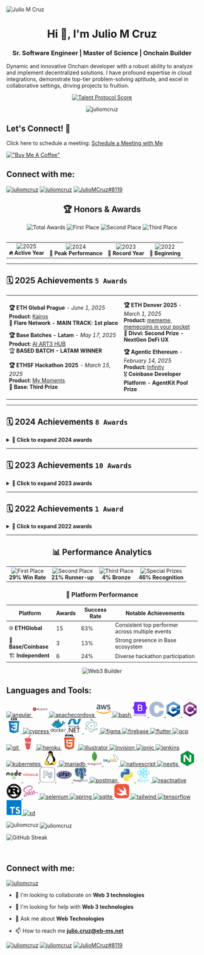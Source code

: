 <p dir="auto">
<img src="/assets/ETHWall.jpeg" alt="Julio M Cruz" style="max-width: 100%;">
</p>


<h1 align="center">Hi 👋, I'm Julio M Cruz</h1>
<h3 align="center">Sr. Software Engineer | Master of Science | Onchain Builder</h3>

<p>Dynamic and innovative Onchain developer with a robust ability to analyze and implement decentralized solutions. I have profound expertise in cloud integrations, demonstrate top-tier problem-solving aptitude, and excel in collaborative settings, driving projects to fruition.</p>

<div align="center" style="margin: 0.5rem 0;">
  <a href="https://app.talentprotocol.com/4e9db003-da84-466e-a951-c4c8973dfda9" target="_blank" rel="noopener noreferrer">
    <img src="https://talent-protocol-widget.vercel.app/widget/0xc2564e41B7F5Cb66d2d99466450CfebcE9e8228f" alt="Talent Protocol Score" />
  </a>
</div>

<p align="center"> <img src="https://komarev.com/ghpvc/?username=juliomcruz&label=Profile%20views&color=0e75b6&style=flat" alt="juliomcruz" /> </p>

## Let's Connect! 📅
Click here to schedule a meeting: [Schedule a Meeting with Me](https://calendly.com/JulioMCruz)

[!["Buy Me A Coffee"](https://www.buymeacoffee.com/assets/img/custom_images/orange_img.png)](https://www.buymeacoffee.com/JulioMCruz)

<h2 align="left">Connect with me:</h2>
<p align="left">
<a href="https://twitter.com/juliomcruz" target="blank"><img align="center" src="https://raw.githubusercontent.com/rahuldkjain/github-profile-readme-generator/master/src/images/icons/Social/twitter.svg" alt="juliomcruz" height="30" width="40" /></a>
<a href="https://linkedin.com/in/juliomcruz" target="blank"><img align="center" src="https://raw.githubusercontent.com/rahuldkjain/github-profile-readme-generator/master/src/images/icons/Social/linked-in-alt.svg" alt="juliomcruz" height="30" width="40" /></a>
<a href="https://discord.gg/JulioMCruz#8119" target="blank"><img align="center" src="https://raw.githubusercontent.com/rahuldkjain/github-profile-readme-generator/master/src/images/icons/Social/discord.svg" alt="JulioMCruz#8119" height="30" width="40" /></a>
</p>

<h2 align="center">🏆 Honors & Awards</h2>

<div align="center">
  <img src="https://img.shields.io/badge/Total%20Awards-24-gold?style=for-the-badge&logo=trophy&logoColor=white" alt="Total Awards"/>
  <img src="https://img.shields.io/badge/First%20Place-7-brightgreen?style=for-the-badge&logo=medal&logoColor=white" alt="First Place"/>
  <img src="https://img.shields.io/badge/Second%20Place-5-blue?style=for-the-badge&logo=medal&logoColor=white" alt="Second Place"/>
  <img src="https://img.shields.io/badge/Third%20Place-1-orange?style=for-the-badge&logo=medal&logoColor=white" alt="Third Place"/>
</div>

<br/>

<div align="center">
  <table>
    <tr>
      <td align="center">
        <img src="https://img.shields.io/badge/2025-5%20Awards-ff6b6b?style=flat-square&logo=calendar" alt="2025"/>
        <br/>
        <strong>🔥 Active Year</strong>
      </td>
      <td align="center">
        <img src="https://img.shields.io/badge/2024-8%20Awards-4ecdc4?style=flat-square&logo=calendar" alt="2024"/>
        <br/>
        <strong>🚀 Peak Performance</strong>
      </td>
      <td align="center">
        <img src="https://img.shields.io/badge/2023-10%20Awards-45b7d1?style=flat-square&logo=calendar" alt="2023"/>
        <br/>
        <strong>🌟 Record Year</strong>
      </td>
      <td align="center">
        <img src="https://img.shields.io/badge/2022-1%20Award-96ceb4?style=flat-square&logo=calendar" alt="2022"/>
        <br/>
        <strong>🌱 Beginning</strong>
      </td>
    </tr>
  </table>
</div>

---

## 🗓️ **2025 Achievements** `5 Awards`

<table>
<tr>
<td width="60%">

**🏆 ETH Global Prague** - *June 1, 2025*  
**Product:** [Kairos](https://ethglobal.com/showcase/kairos-75wyr)  
🥇 **Flare Network - MAIN TRACK: 1st place**

**🏆 Base Batches - Latam** - *May 17, 2025*  
**Product:** [AI ART3 HUB](https://devfolio.co/projects/nounish-agent-ai-para-artistas-que-quieren-entrar-a-web-sin-friccion-4dc4)  
🏆 **BASED BATCH - LATAM WINNER**

**🏆 ETHSF Hackathon 2025** - *March 15, 2025*  
**Product:** [My Moments](https://devfolio.co/projects/moments-7202)  
🥉 **Base: Third Prize**

</td>
<td width="40%">

**🏆 ETH Denver 2025** - *March 1, 2025*  
**Product:** [mememe, memecoins in your pocket](https://devfolio.co/projects/mememe-memecoins-in-your-pocket-71e7)  
🥈 **Divvi: Second Prize - NextGen DeFi UX**

**🏆 Agentic Ethereum** - *February 14, 2025*  
**Product:** [Infinity](https://ethglobal.com/)  
🎖️ **Coinbase Developer Platform - AgentKit Pool Prize**

</td>
</tr>
</table>

---

## 🗓️ **2024 Achievements** `8 Awards`

<details>
<summary><strong>🔽 Click to expand 2024 awards</strong></summary>

<table>
<tr>
<td width="50%">

**🏆 ETH Global Bangkok** - *November 17, 2024*  
**Product:** [FlashFi](https://ethglobal.com/showcase/flashfi-g27p4)  
🥈 **Celo - Best Open-Source Tool Built on Celo L2: 2nd place**  
🥈 **LayerZero - Best Omnichain Solution: 2nd place**  
🏆 **Rootstock - Best DeFi dApp on Rootstock**  
🎖️ **Blockscout - Blockscout Explorer Big Pool Prize**

**🏆 Base Around The World - Latin America** - *October 30, 2024*  
**Product:** [CrediTalent](https://devfolio.co/projects/credittalent-42f6)  
🏆 **BASED LATAM WINNER**

**🏆 ETH Global San Francisco** - *October 20, 2024*  
**Product:** [Aurum](https://ethglobal.com/showcase/aurum-7ry36)  
🥇 **Chronicle Protocol - Best Integration: 1st place**  
🏆 **Unlimit - Crypto Checkouts**

**🏆 Permissionless III** - *October 10, 2024*  
**Product:** [M5pire](https://app.buidlbox.io/projects/m5pire?path=projects%2Fm5pire)  
🏆 **Rootstock - Build an EVM dApp on Bitcoin using Rootstock**

</td>
<td width="50%">

**🏆 Superhack 2024** - *August 16, 2024*  
**Product:** [XocPay](https://ethglobal.com/showcase/xocpay-uji2b)  
🎖️ **Worldcoin - Pool Prize**

**🏆 ETH Global Brussels** - *July 14, 2024*  
**Product:** [n/acc](https://ethglobal.com/showcase/n-acc-fa1kp)  
🥇 **Chronicle Protocol - DeFi Track: First Place**  
🏆 **Polygon - Best ZK dApp**

**🏆 ETH Global London** - *March 17, 2024*  
**Product:** [Zycket](https://ethglobal.com/showcase/zycket-hxc9f)  
🎖️ **Chiliz - Pool Prize**  
🎖️ **Arbitrum - Qualifying Arbitrum**

**🏆 LFGHO** - *January 24, 2024*  
**Product:** [Streamline](https://ethglobal.com/showcase/streamline-40r8i)  
🎖️ **Family - Pool Prize**

</td>
</tr>
</table>

</details>

---

## 🗓️ **2023 Achievements** `10 Awards`

<details>
<summary><strong>🔽 Click to expand 2023 awards</strong></summary>

<table>
<tr>
<td width="50%">

**🏆 Algorand Build-a-Bull Hackathon** - *November 19, 2023*  
**Product:** [LuxFlo](https://dorahacks.io/buidl/8021)  
🏅 **Consumer Track - Top 5**

**🏆 ETH Miami** - *October 29, 2023*  
**Product:** [HobbyFlo](https://dorahacks.io/buidl/7822)  
🥇 **Propy - 1st Place - Real World Assets**  
🥈 **Celo - 2nd Place - ReFi Track**

**🏆 ETHOnline 2023** - *October 27, 2023*  
**Product:** [Kindred Protocol](https://ethglobal.com/showcase/kindred-0khmr)  
🏆 **Scroll - Best Use**  
🎖️ **Scroll - Pool Prize**

**🏆 ETHGlobal New York** - *September 24, 2023*  
**Product:** [TeachAI](https://ethglobal.com/showcase/teachai-pkr1z)  
🏆 **Cartesi - Best MVP**  
🏆 **The Graph - Best New Subgraph/Substream**

**🏆 ETH Chicago Hackathon** - *September 17, 2023*  
**Product:** [ChiCare](https://taikai.network/ethchicago/hackathons/ETHChicagoHackathon2023/projects/clmnjpnvf058ktn016yi81dha/idea)  
🏆 **ETHChi for Good**  
🏆 **API3**

</td>
<td width="50%">

**🏆 Super Hack** - *August 13, 2023*  
**Product:** [Passport Global](https://ethglobal.com/showcase/passportglobal-jptoi)  
🎖️ **Mode - Prize Pool**

**🏆 ETHGlobal Waterloo** - *June 25, 2023*  
**Product:** [User Proof Membership](https://ethglobal.com/showcase/user-proof-membership-jvwx3)  
🏆 **Sismo - Best Technical WOW Factor**  
🎖️ **Polygon - Pool Prize**

**🏆 Miami Buildhaton** - *April 2, 2023*  
**Product:** [ETHMiami.xyz](https://devpost.com/software/ethmiami-xyz-ov0icb)  
🏆 **OWL Protocol Bounties**

</td>
</tr>
</table>

</details>

---

## 🗓️ **2022 Achievements** `1 Award`

<details>
<summary><strong>🔽 Click to expand 2022 awards</strong></summary>

**🏆 Hack FEVM** - *November 26, 2022*  
**Product:** [CredLancer](https://ethglobal.com/showcase/credlancer-credentialed-freelancer-protocol-znzpf)  
🏅 **HackFEVM Finalist**

</details>

---

<div align="center">

## 📊 **Performance Analytics**

<table>
<tr>
<td align="center">
<img src="https://img.shields.io/badge/🥇%20First%20Place-7%20Awards-gold?style=for-the-badge" alt="First Place"/>
<br/>
<strong>29% Win Rate</strong>
</td>
<td align="center">
<img src="https://img.shields.io/badge/🥈%20Second%20Place-5%20Awards-silver?style=for-the-badge" alt="Second Place"/>
<br/>
<strong>21% Runner-up</strong>
</td>
<td align="center">
<img src="https://img.shields.io/badge/🥉%20Third%20Place-1%20Award-cd7f32?style=for-the-badge" alt="Third Place"/>
<br/>
<strong>4% Bronze</strong>
</td>
<td align="center">
<img src="https://img.shields.io/badge/🎖️%20Special%20Prizes-11%20Awards-purple?style=for-the-badge" alt="Special Prizes"/>
<br/>
<strong>46% Recognition</strong>
</td>
</tr>
</table>

### 🌟 **Platform Performance**

| Platform | Awards | Success Rate | Notable Achievements |
|----------|--------|--------------|---------------------|
| 🌐 **ETHGlobal** | 15 | 63% | Consistent top performer across multiple events |
| 🔵 **Base/Coinbase** | 3 | 13% | Strong presence in Base ecosystem |
| 🏗️ **Independent** | 6 | 24% | Diverse hackathon participation |

<img src="https://img.shields.io/badge/Building%20the%20future%20of%20Web3-one%20hackathon%20at%20a%20time-blueviolet?style=for-the-badge&logo=ethereum&logoColor=white" alt="Web3 Builder"/>

</div>

<h2 align="left">Languages and Tools:</h2>

<p align="left"> <a href="https://angular.io" target="_blank" rel="noreferrer"> <img src="https://angular.io/assets/images/logos/angular/angular.svg" alt="angular" width="40" height="40"/> </a> <a href="https://angular.io" target="_blank" rel="noreferrer"> <img src="https://raw.githubusercontent.com/devicons/devicon/master/icons/angularjs/angularjs-original-wordmark.svg" alt="angularjs" width="40" height="40"/> </a> <a href="https://cordova.apache.org/" target="_blank" rel="noreferrer"> <img src="https://www.vectorlogo.zone/logos/apache_cordova/apache_cordova-icon.svg" alt="apachecordova" width="40" height="40"/> </a> <a href="https://aws.amazon.com" target="_blank" rel="noreferrer"> <img src="https://raw.githubusercontent.com/devicons/devicon/master/icons/amazonwebservices/amazonwebservices-original-wordmark.svg" alt="aws" width="40" height="40"/> </a> <a href="https://www.gnu.org/software/bash/" target="_blank" rel="noreferrer"> <img src="https://www.vectorlogo.zone/logos/gnu_bash/gnu_bash-icon.svg" alt="bash" width="40" height="40"/> </a> <a href="https://getbootstrap.com" target="_blank" rel="noreferrer"> <img src="https://raw.githubusercontent.com/devicons/devicon/master/icons/bootstrap/bootstrap-plain-wordmark.svg" alt="bootstrap" width="40" height="40"/> </a> <a href="https://www.cprogramming.com/" target="_blank" rel="noreferrer"> <img src="https://raw.githubusercontent.com/devicons/devicon/master/icons/c/c-original.svg" alt="c" width="40" height="40"/> </a> <a href="https://www.w3schools.com/cpp/" target="_blank" rel="noreferrer"> <img src="https://raw.githubusercontent.com/devicons/devicon/master/icons/cplusplus/cplusplus-original.svg" alt="cplusplus" width="40" height="40"/> </a> <a href="https://www.w3schools.com/cs/" target="_blank" rel="noreferrer"> <img src="https://raw.githubusercontent.com/devicons/devicon/master/icons/csharp/csharp-original.svg" alt="csharp" width="40" height="40"/> </a> <a href="https://www.w3schools.com/css/" target="_blank" rel="noreferrer"> <img src="https://raw.githubusercontent.com/devicons/devicon/master/icons/css3/css3-original-wordmark.svg" alt="css3" width="40" height="40"/> </a> <a href="https://www.cypress.io" target="_blank" rel="noreferrer"> <img src="https://raw.githubusercontent.com/simple-icons/simple-icons/6e46ec1fc23b60c8fd0d2f2ff46db82e16dbd75f/icons/cypress.svg" alt="cypress" width="40" height="40"/> </a> <a href="https://www.docker.com/" target="_blank" rel="noreferrer"> <img src="https://raw.githubusercontent.com/devicons/devicon/master/icons/docker/docker-original-wordmark.svg" alt="docker" width="40" height="40"/> </a> <a href="https://dotnet.microsoft.com/" target="_blank" rel="noreferrer"> <img src="https://raw.githubusercontent.com/devicons/devicon/master/icons/dot-net/dot-net-original-wordmark.svg" alt="dotnet" width="40" height="40"/> </a> <a href="https://www.electronjs.org" target="_blank" rel="noreferrer"> <img src="https://raw.githubusercontent.com/devicons/devicon/master/icons/electron/electron-original.svg" alt="electron" width="40" height="40"/> </a> <a href="https://www.figma.com/" target="_blank" rel="noreferrer"> <img src="https://www.vectorlogo.zone/logos/figma/figma-icon.svg" alt="figma" width="40" height="40"/> </a> <a href="https://firebase.google.com/" target="_blank" rel="noreferrer"> <img src="https://www.vectorlogo.zone/logos/firebase/firebase-icon.svg" alt="firebase" width="40" height="40"/> </a> <a href="https://flutter.dev" target="_blank" rel="noreferrer"> <img src="https://www.vectorlogo.zone/logos/flutterio/flutterio-icon.svg" alt="flutter" width="40" height="40"/> </a> <a href="https://cloud.google.com" target="_blank" rel="noreferrer"> <img src="https://www.vectorlogo.zone/logos/google_cloud/google_cloud-icon.svg" alt="gcp" width="40" height="40"/> </a> <a href="https://git-scm.com/" target="_blank" rel="noreferrer"> <img src="https://www.vectorlogo.zone/logos/git-scm/git-scm-icon.svg" alt="git" width="40" height="40"/> </a> <a href="https://gulpjs.com" target="_blank" rel="noreferrer"> <img src="https://raw.githubusercontent.com/devicons/devicon/master/icons/gulp/gulp-plain.svg" alt="gulp" width="40" height="40"/> </a> <a href="https://heroku.com" target="_blank" rel="noreferrer"> <img src="https://www.vectorlogo.zone/logos/heroku/heroku-icon.svg" alt="heroku" width="40" height="40"/> </a> <a href="https://www.w3.org/html/" target="_blank" rel="noreferrer"> <img src="https://raw.githubusercontent.com/devicons/devicon/master/icons/html5/html5-original-wordmark.svg" alt="html5" width="40" height="40"/> </a> <a href="https://www.adobe.com/in/products/illustrator.html" target="_blank" rel="noreferrer"> <img src="https://www.vectorlogo.zone/logos/adobe_illustrator/adobe_illustrator-icon.svg" alt="illustrator" width="40" height="40"/> </a> <a href="https://www.invisionapp.com/" target="_blank" rel="noreferrer"> <img src="https://www.vectorlogo.zone/logos/invisionapp/invisionapp-icon.svg" alt="invision" width="40" height="40"/> </a> <a href="https://ionicframework.com" target="_blank" rel="noreferrer"> <img src="https://upload.wikimedia.org/wikipedia/commons/d/d1/Ionic_Logo.svg" alt="ionic" width="40" height="40"/> </a> <a href="https://www.jenkins.io" target="_blank" rel="noreferrer"> <img src="https://www.vectorlogo.zone/logos/jenkins/jenkins-icon.svg" alt="jenkins" width="40" height="40"/> </a> <a href="https://kubernetes.io" target="_blank" rel="noreferrer"> <img src="https://www.vectorlogo.zone/logos/kubernetes/kubernetes-icon.svg" alt="kubernetes" width="40" height="40"/> </a> <a href="https://www.linux.org/" target="_blank" rel="noreferrer"> <img src="https://raw.githubusercontent.com/devicons/devicon/master/icons/linux/linux-original.svg" alt="linux" width="40" height="40"/> </a> <a href="https://mariadb.org/" target="_blank" rel="noreferrer"> <img src="https://www.vectorlogo.zone/logos/mariadb/mariadb-icon.svg" alt="mariadb" width="40" height="40"/> </a> <a href="https://www.mongodb.com/" target="_blank" rel="noreferrer"> <img src="https://raw.githubusercontent.com/devicons/devicon/master/icons/mongodb/mongodb-original-wordmark.svg" alt="mongodb" width="40" height="40"/> </a> <a href="https://www.mysql.com/" target="_blank" rel="noreferrer"> <img src="https://raw.githubusercontent.com/devicons/devicon/master/icons/mysql/mysql-original-wordmark.svg" alt="mysql" width="40" height="40"/> </a> <a href="https://nativescript.org/" target="_blank" rel="noreferrer"> <img src="https://raw.githubusercontent.com/detain/svg-logos/780f25886640cef088af994181646db2f6b1a3f8/svg/nativescript.svg" alt="nativescript" width="40" height="40"/> </a> <a href="https://nextjs.org/" target="_blank" rel="noreferrer"> <img src="https://cdn.worldvectorlogo.com/logos/nextjs-2.svg" alt="nextjs" width="40" height="40"/> </a> <a href="https://www.nginx.com" target="_blank" rel="noreferrer"> <img src="https://raw.githubusercontent.com/devicons/devicon/master/icons/nginx/nginx-original.svg" alt="nginx" width="40" height="40"/> </a> <a href="https://nodejs.org" target="_blank" rel="noreferrer"> <img src="https://raw.githubusercontent.com/devicons/devicon/master/icons/nodejs/nodejs-original-wordmark.svg" alt="nodejs" width="40" height="40"/> </a> <a href="https://www.oracle.com/" target="_blank" rel="noreferrer"> <img src="https://raw.githubusercontent.com/devicons/devicon/master/icons/oracle/oracle-original.svg" alt="oracle" width="40" height="40"/> </a> <a href="https://www.photoshop.com/en" target="_blank" rel="noreferrer"> <img src="https://raw.githubusercontent.com/devicons/devicon/master/icons/photoshop/photoshop-line.svg" alt="photoshop" width="40" height="40"/> </a> <a href="https://www.php.net" target="_blank" rel="noreferrer"> <img src="https://raw.githubusercontent.com/devicons/devicon/master/icons/php/php-original.svg" alt="php" width="40" height="40"/> </a> <a href="https://www.postgresql.org" target="_blank" rel="noreferrer"> <img src="https://raw.githubusercontent.com/devicons/devicon/master/icons/postgresql/postgresql-original-wordmark.svg" alt="postgresql" width="40" height="40"/> </a> <a href="https://postman.com" target="_blank" rel="noreferrer"> <img src="https://www.vectorlogo.zone/logos/getpostman/getpostman-icon.svg" alt="postman" width="40" height="40"/> </a> <a href="https://www.python.org" target="_blank" rel="noreferrer"> <img src="https://raw.githubusercontent.com/devicons/devicon/master/icons/python/python-original.svg" alt="python" width="40" height="40"/> </a> <a href="https://reactjs.org/" target="_blank" rel="noreferrer"> <img src="https://raw.githubusercontent.com/devicons/devicon/master/icons/react/react-original-wordmark.svg" alt="react" width="40" height="40"/> </a> <a href="https://reactnative.dev/" target="_blank" rel="noreferrer"> <img src="https://reactnative.dev/img/header_logo.svg" alt="reactnative" width="40" height="40"/> </a> <a href="https://www.rust-lang.org" target="_blank" rel="noreferrer"> <img src="https://raw.githubusercontent.com/devicons/devicon/master/icons/rust/rust-plain.svg" alt="rust" width="40" height="40"/> </a> <a href="https://sass-lang.com" target="_blank" rel="noreferrer"> <img src="https://raw.githubusercontent.com/devicons/devicon/master/icons/sass/sass-original.svg" alt="sass" width="40" height="40"/> </a> <a href="https://www.selenium.dev" target="_blank" rel="noreferrer"> <img src="https://raw.githubusercontent.com/detain/svg-logos/780f25886640cef088af994181646db2f6b1a3f8/svg/selenium-logo.svg" alt="selenium" width="40" height="40"/> </a> <a href="https://spring.io/" target="_blank" rel="noreferrer"> <img src="https://www.vectorlogo.zone/logos/springio/springio-icon.svg" alt="spring" width="40" height="40"/> </a> <a href="https://www.sqlite.org/" target="_blank" rel="noreferrer"> <img src="https://www.vectorlogo.zone/logos/sqlite/sqlite-icon.svg" alt="sqlite" width="40" height="40"/> </a> <a href="https://developer.apple.com/swift/" target="_blank" rel="noreferrer"> <img src="https://raw.githubusercontent.com/devicons/devicon/master/icons/swift/swift-original.svg" alt="swift" width="40" height="40"/> </a> <a href="https://tailwindcss.com/" target="_blank" rel="noreferrer"> <img src="https://www.vectorlogo.zone/logos/tailwindcss/tailwindcss-icon.svg" alt="tailwind" width="40" height="40"/> </a> <a href="https://www.tensorflow.org" target="_blank" rel="noreferrer"> <img src="https://www.vectorlogo.zone/logos/tensorflow/tensorflow-icon.svg" alt="tensorflow" width="40" height="40"/> </a> <a href="https://www.typescriptlang.org/" target="_blank" rel="noreferrer"> <img src="https://raw.githubusercontent.com/devicons/devicon/master/icons/typescript/typescript-original.svg" alt="typescript" width="40" height="40"/> </a> <a href="https://www.adobe.com/products/xd.html" target="_blank" rel="noreferrer"> <img src="https://cdn.worldvectorlogo.com/logos/adobe-xd.svg" alt="xd" width="40" height="40"/> </a> </p>

<p><img align="left" src="https://github-readme-stats.vercel.app/api/top-langs?username=juliomcruz&show_icons=true&locale=en&layout=compact" alt="juliomcruz" /></p>

<p>&nbsp;<img align="center" src="https://github-readme-stats.vercel.app/api?username=juliomcruz&show_icons=true&locale=en" alt="juliomcruz" /></p>

![GitHub Streak](https://nirzak-streak-stats.vercel.app/?user=JulioMCruz)

<br />

<h2 align="left">Connect with me:</h2>

<p align="left"> <a href="https://twitter.com/juliomcruz" target="blank"><img src="https://img.shields.io/twitter/follow/juliomcruz?logo=twitter&style=for-the-badge" alt="juliomcruz" /></a> </p>

- 👯 I'm looking to collaborate on **Web 3 technologies**

- 🤝 I'm looking for help with **Web 3 technologies**

- 💬 Ask me about **Web Technologies**

- 📫 How to reach me **julio.cruz@eb-ms.net**

<p align="left">
<a href="https://twitter.com/juliomcruz" target="blank"><img align="center" src="https://raw.githubusercontent.com/rahuldkjain/github-profile-readme-generator/master/src/images/icons/Social/twitter.svg" alt="juliomcruz" height="30" width="40" /></a>
<a href="https://linkedin.com/in/juliomcruz" target="blank"><img align="center" src="https://raw.githubusercontent.com/rahuldkjain/github-profile-readme-generator/master/src/images/icons/Social/linked-in-alt.svg" alt="juliomcruz" height="30" width="40" /></a>
<a href="https://discord.gg/JulioMCruz#8119" target="blank"><img align="center" src="https://raw.githubusercontent.com/rahuldkjain/github-profile-readme-generator/master/src/images/icons/Social/discord.svg" alt="JulioMCruz#8119" height="30" width="40" /></a>
</p>



